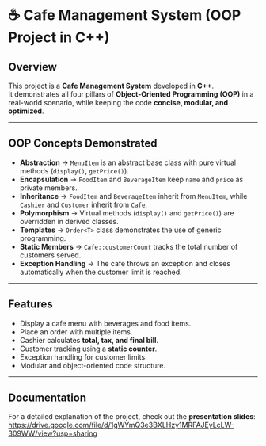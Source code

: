 # ☕ Cafe Management System (OOP Project in C++)

## Overview
This project is a **Cafe Management System** developed in **C++**.  
It demonstrates all four pillars of **Object-Oriented Programming (OOP)** in a real-world scenario, while keeping the code **concise, modular, and optimized**.  

---

## OOP Concepts Demonstrated
- **Abstraction** → `MenuItem` is an abstract base class with pure virtual methods (`display()`, `getPrice()`).
- **Encapsulation** → `FoodItem` and `BeverageItem` keep `name` and `price` as private members.
- **Inheritance** → `FoodItem` and `BeverageItem` inherit from `MenuItem`, while `Cashier` and `Customer` inherit from `Cafe`.
- **Polymorphism** → Virtual methods (`display()` and `getPrice()`) are overridden in derived classes.
- **Templates** → `Order<T>` class demonstrates the use of generic programming.
- **Static Members** → `Cafe::customerCount` tracks the total number of customers served.
- **Exception Handling** → The cafe throws an exception and closes automatically when the customer limit is reached.

---

## Features
- Display a cafe menu with beverages and food items.
- Place an order with multiple items.
- Cashier calculates **total, tax, and final bill**.
- Customer tracking using a **static counter**.
- Exception handling for customer limits.
- Modular and object-oriented code structure.

---
## Documentation
For a detailed explanation of the project, check out the **presentation slides**: 
https://drive.google.com/file/d/1gWYmQ3e3BXLHzy1MRFAJEyLcLW-309WW/view?usp=sharing 

